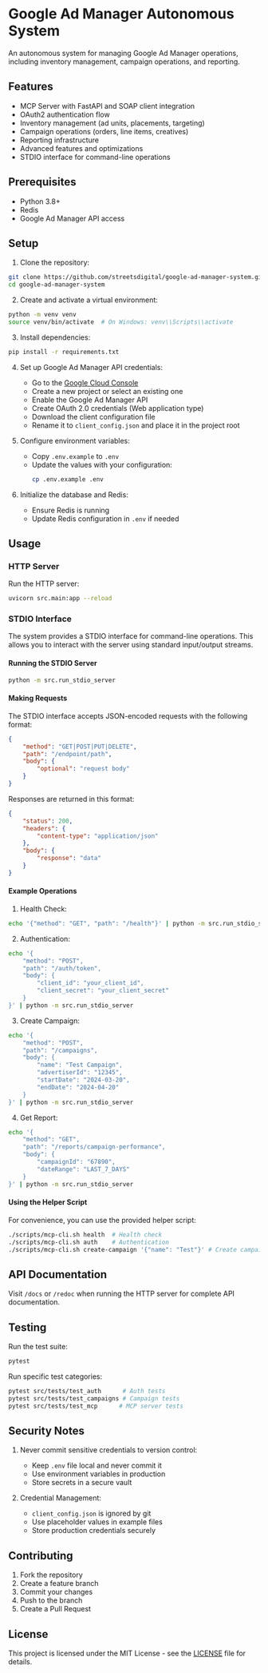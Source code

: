 # Google Ad Manager Autonomous System

An autonomous system for managing Google Ad Manager operations, including inventory management, campaign operations, and reporting.

## Features

- MCP Server with FastAPI and SOAP client integration
- OAuth2 authentication flow
- Inventory management (ad units, placements, targeting)
- Campaign operations (orders, line items, creatives)
- Reporting infrastructure
- Advanced features and optimizations
- STDIO interface for command-line operations

## Prerequisites

- Python 3.8+
- Redis
- Google Ad Manager API access

## Setup

1. Clone the repository:
```bash
git clone https://github.com/streetsdigital/google-ad-manager-system.git
cd google-ad-manager-system
```

2. Create and activate a virtual environment:
```bash
python -m venv venv
source venv/bin/activate  # On Windows: venv\\Scripts\\activate
```

3. Install dependencies:
```bash
pip install -r requirements.txt
```

4. Set up Google Ad Manager API credentials:
   - Go to the [Google Cloud Console](https://console.cloud.google.com)
   - Create a new project or select an existing one
   - Enable the Google Ad Manager API
   - Create OAuth 2.0 credentials (Web application type)
   - Download the client configuration file
   - Rename it to `client_config.json` and place it in the project root

5. Configure environment variables:
   - Copy `.env.example` to `.env`
   - Update the values with your configuration:
     ```bash
     cp .env.example .env
     ```

6. Initialize the database and Redis:
   - Ensure Redis is running
   - Update Redis configuration in `.env` if needed

## Usage

### HTTP Server

Run the HTTP server:
```bash
uvicorn src.main:app --reload
```

### STDIO Interface

The system provides a STDIO interface for command-line operations. This allows you to interact with the server using standard input/output streams.

#### Running the STDIO Server

```bash
python -m src.run_stdio_server
```

#### Making Requests

The STDIO interface accepts JSON-encoded requests with the following format:
```json
{
    "method": "GET|POST|PUT|DELETE",
    "path": "/endpoint/path",
    "body": {
        "optional": "request body"
    }
}
```

Responses are returned in this format:
```json
{
    "status": 200,
    "headers": {
        "content-type": "application/json"
    },
    "body": {
        "response": "data"
    }
}
```

#### Example Operations

1. Health Check:
```bash
echo '{"method": "GET", "path": "/health"}' | python -m src.run_stdio_server
```

2. Authentication:
```bash
echo '{
    "method": "POST",
    "path": "/auth/token",
    "body": {
        "client_id": "your_client_id",
        "client_secret": "your_client_secret"
    }
}' | python -m src.run_stdio_server
```

3. Create Campaign:
```bash
echo '{
    "method": "POST",
    "path": "/campaigns",
    "body": {
        "name": "Test Campaign",
        "advertiserId": "12345",
        "startDate": "2024-03-20",
        "endDate": "2024-04-20"
    }
}' | python -m src.run_stdio_server
```

4. Get Report:
```bash
echo '{
    "method": "GET",
    "path": "/reports/campaign-performance",
    "body": {
        "campaignId": "67890",
        "dateRange": "LAST_7_DAYS"
    }
}' | python -m src.run_stdio_server
```

#### Using the Helper Script

For convenience, you can use the provided helper script:

```bash
./scripts/mcp-cli.sh health  # Health check
./scripts/mcp-cli.sh auth    # Authentication
./scripts/mcp-cli.sh create-campaign '{"name": "Test"}' # Create campaign
```

## API Documentation

Visit `/docs` or `/redoc` when running the HTTP server for complete API documentation.

## Testing

Run the test suite:
```bash
pytest
```

Run specific test categories:
```bash
pytest src/tests/test_auth      # Auth tests
pytest src/tests/test_campaigns # Campaign tests
pytest src/tests/test_mcp      # MCP server tests
```

## Security Notes

1. Never commit sensitive credentials to version control:
   - Keep `.env` file local and never commit it
   - Use environment variables in production
   - Store secrets in a secure vault

2. Credential Management:
   - `client_config.json` is ignored by git
   - Use placeholder values in example files
   - Store production credentials securely

## Contributing

1. Fork the repository
2. Create a feature branch
3. Commit your changes
4. Push to the branch
5. Create a Pull Request

## License

This project is licensed under the MIT License - see the [LICENSE](LICENSE) file for details.
